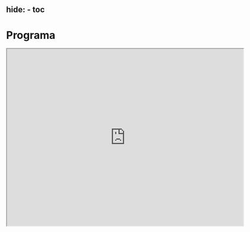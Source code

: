hide:
    - toc
---
# Programa 

<iframe src="https://drive.google.com/file/d/1xSeyoRkO4OflSyIKZQmP_uIzvpCNhpKB/preview" width="640" height="480" allow="autoplay"></iframe>
